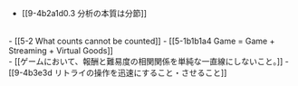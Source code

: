 - [[9-4b2a1d0.3 分析の本質は分節]]
<br>
- [[5-2 What counts cannot be counted]]
  - [[5-1b1b1a4 Game = Game + Streaming + Virtual Goods]]
<br>
- [[ゲームにおいて、報酬と難易度の相関関係を単純な一直線にしないこと。]]
- [[9-4b3e3d リトライの操作を迅速にすること・させること]]
